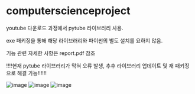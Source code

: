 # computerscienceproject

youtube 다운로드 과정에서 pytube 라이브러리 사용.

exe 패키징을 통해 해당 라이브러리와 파이썬의 별도 설치를 요하지 않음.

기능 관련 자세한 사항은 report.pdf 참조

!!!!현재 pytube 라이브러리가 막혀 오류 발생, 추후 라이브러리 업데이트 및 재 패키징으로 해결 가능!!!!!!

![image](https://user-images.githubusercontent.com/52492596/132521805-d542131c-82a2-4a74-86c5-1cb699214ed6.png)
![image](https://user-images.githubusercontent.com/52492596/132521764-4ea31bc6-6c70-4d20-84bc-537db53b00e2.png)
![image](https://user-images.githubusercontent.com/52492596/132521784-7b7c1b6f-263f-4b21-a49e-31b850be2f36.png)

